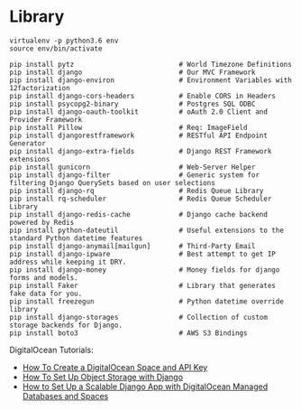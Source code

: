 # Library

```
virtualenv -p python3.6 env
source env/bin/activate
```

```
pip install pytz                          # World Timezone Definitions
pip install django                        # Our MVC Framework
pip install django-environ                # Environment Variables with 12factorization
pip install django-cors-headers           # Enable CORS in Headers
pip install psycopg2-binary               # Postgres SQL ODBC
pip install django-oauth-toolkit          # oAuth 2.0 Client and Provider Framework
pip install Pillow                        # Req: ImageField
pip install djangorestframework           # RESTful API Endpoint Generator
pip install django-extra-fields           # Django REST Framework extensions
pip install gunicorn                      # Web-Server Helper
pip install django-filter                 # Generic system for filtering Django QuerySets based on user selections
pip install django-rq                     # Redis Queue Library
pip install rq-scheduler                  # Redis Queue Scheduler Library
pip install django-redis-cache            # Django cache backend powered by Redis
pip install python-dateutil               # Useful extensions to the standard Python datetime features
pip install django-anymail[mailgun]       # Third-Party Email
pip install django-ipware                 # Best attempt to get IP address while keeping it DRY.
pip install django-money                  # Money fields for django forms and models.
pip install Faker                         # Library that generates fake data for you.
pip install freezegun                     # Python datetime override library
pip install django-storages               # Collection of custom storage backends for Django.
pip install boto3                         # AWS S3 Bindings
```

DigitalOcean Tutorials:
* [How To Create a DigitalOcean Space and API Key](https://www.digitalocean.com/community/tutorials/how-to-create-a-digitalocean-space-and-api-key)
* [How To Set Up Object Storage with Django](https://www.digitalocean.com/community/tutorials/how-to-set-up-object-storage-with-django)
* [How to Set Up a Scalable Django App with DigitalOcean Managed Databases and Spaces](https://www.digitalocean.com/community/tutorials/how-to-set-up-a-scalable-django-app-with-digitalocean-managed-databases-and-spaces)
